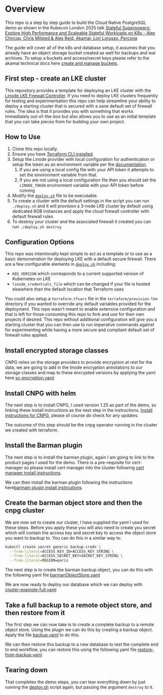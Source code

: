 # Overview

This repo is a step by step guide to build the Cloud Native PostgreSQL demo as shown in the Kubecon London 2025 talk [Stateful Superpowers: Explore High Performance and Scaleable Stateful Workloads on K8s - Alex Chircop, Chris Milsted & Alex Reid, Akamai; Lori Lorusso, Percona](https://kccnceu2025.sched.com/event/1txEs/stateful-superpowers-explore-high-performance-and-scaleable-stateful-workloads-on-k8s-alex-chircop-chris-milsted-alex-reid-akamai-lori-lorusso-percona)

The guide will cover all of the k8s and database setup, it assumes that you already have an object storage bucket created as well for backups and wal archives. To setup a buckets and access/secret keys please refer to the akamai technical docs here [create and manage buckets](https://techdocs.akamai.com/cloud-computing/docs/create-and-manage-buckets).

## First step - create an LKE cluster

This repository provides a template for deploying an LKE cluster with the [Linode LKE Firewall Controller](https://github.com/linode/cloud-firewall-controller).   If you need to deploy LKE clusters frequently for testing and experimentation this repo can help streamline your ability to deploy a starting cluster that is secured with a sane default set of firewall rules.  The idea is that it provides you with something that works immediately out-of-the-box but also allows you to use as an initial template that you can take pieces from for building your own project.

## How to Use

1. Clone this repo locally.
2. Ensure you have [Terraform CLI installed](https://developer.hashicorp.com/terraform/tutorials/aws-get-started/install-cli).
3. Setup the Linode provider with local configuration for authentication or setup the token as an environment variable per the [documentation](https://developer.hashicorp.com/terraform/tutorials/aws-get-started/install-cli).
    1. If you are using a local config file with your API token it attempts to set the environment variable from that.  
    2. If you are not using a local configuration file then you should set the `LINODE_TOKEN` environment variable with your API token before running
4. Modify the [`deploy.sh`](http://deploy.sh) file to be executable.
5. To create a cluster with the default settings in the script you can run `./deploy.sh` and it will provision a 3-node LKE cluster by default using dedicated 8GB instances and apply the cloud firewall controller with default firewall rules
6. To destroy your cluster and the associated firewall it created you can run `./deploy.sh destroy`

## Configuration Options

This repo was intentionally kept simple to act as a template or to use as a basic demonstration for deploying LKE with a default secure firewall.  There are a few configurable elements in [`deploy.sh`](http://deploy.sh) including:

- `K8S_VERSION` which corresponds to a current supported version of Kubernetes on LKE
- `linode_credentials_file` which can be changed if your file is hosted elsewhere than the default location that Terraform uses

You could also setup a `terraform.tfvars` file in the `terraform/provision-lke` directory if you wanted to override any default variables provided for the deployment.  This repo wasn’t meant to enable extensive configuration and that is left for those consuming this repo to fork and use for their own projects if desired.  This repo without additional configuration will give you a starting cluster that you can then use to run imperative commands against for experimenting while having a more secure and compliant default set of firewall rules applied.

## Install encrypted storage classes 

CNPG relies on the storage providers to provide encryption at rest for the data, we are going to add in the linode encryption annotations to our storage classes and map to these encrypted versions by applying the yaml here [sc-encryption.yaml](./k8s/sc-encrypted.yaml)

## Install CNPG with helm

The next step is to install CNPG, I used version 1.25 as part of the demo, so linking these install instructions as the next step in the instructions. [Install instructions for CNPG](https://cloudnative-pg.io/documentation/1.25/installation_upgrade/), please of course do check for any updates.

The outcome of this step should be the cnpg operator running in the cluster we created with terraform.

## Install the Barman plugin

The next step is to install the barman plugin, again I am going to link to the product pages I used for the demo. There is a pre-requisite for cert-manager so please install cert manager into the cluster following [cert manager install instructions](https://cert-manager.io/docs/installation/).

We can then install the barman plugin following the instructions here[barmain plugin install instrcutions](https://github.com/cloudnative-pg/plugin-barman-cloud).

## Create the barman object store and then the cnpg cluster

We are now set to create our cluster, I have supplied the yaml I used for these steps. Before you apply these you will also need to create you secret which will contain the access key and secret key to access the object store you want to backup to. You can do this in a similar way to:

```bash
kubectl create secret generic backup-creds \
  --from-literal=ACCESS_KEY_ID=ACCESS_KEY_STRING \
  --from-literal=ACCESS_SECRET_KEY=SECRET_KEY_STRING \
  --from-literal=REGION=paris 
```

The next step is to create the barman backup object, you can do this with the following yaml file [barmanObjectStore.yaml](./cnpg/barmanObjectStore.yaml)

We are now ready to deploy our database which we can deploy with [cluster-example-full.yaml](./cnpg/cluster-example-full.yaml)

## Take a full backup to a remote object store, and then restore from it

The first step we can now take is to create a complete backup to a remote object store. Using the plugin we can do this by creating a backup object. Apply the file [backup.yaml](./cnpg/backup.yaml) to do this.

We can then restore this backup to a new database to test the complete end to end workflow, you can restore this using the following yaml file [restore-from-backup.yaml](./cnpg/restore-from-backup.yaml)

## Tearing down

That completes the demo steps, you can tear everything down by just running the [deploy.sh](./deploy.sh) script again, but passing the argument `destroy` to it.